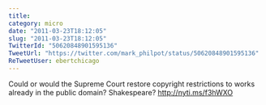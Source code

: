 ```yaml
---
title: 
category: micro
date: "2011-03-23T18:12:05"
slug: "2011-03-23T18:12:05"
TwitterId: "50620848901595136"
TweetUrl: "https://twitter.com/mark_philpot/status/50620848901595136"
ReTweetUser: ebertchicago
---
```


<i class="fa fa-retweet" aria-hidden="true"></i> Could or would the Supreme
Court restore copyright restrictions to works already in the public domain?
Shakespeare? http://nyti.ms/f3hWXO
